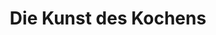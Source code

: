---
title: "Die Kunst des Kochens"
url: /georgsmarienhuette/die-kunst-des-kochens/
shop: Haushaltsartikel
---